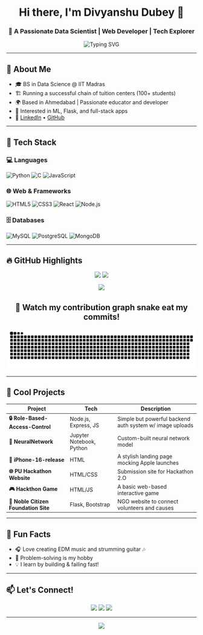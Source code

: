 <h1 align="center">Hi there, I'm Divyanshu Dubey 👋</h1>
<h3 align="center">🚀 A Passionate Data Scientist | Web Developer | Tech Explorer</h3>

<p align="center">
  <img src="https://readme-typing-svg.demolab.com?font=Fira+Code&pause=1000&color=F7F7F7&center=true&width=435&lines=2nd+year+BS+Data+Science+@+IIT+Madras;Founder+of+Noble+Citizen+Foundation;Building+tuition+empire+%F0%9F%92%BC;Loves+to+create+%E2%9C%A8" alt="Typing SVG" />
</p>

---

## 🧠 About Me

- 🎓 BS in Data Science @ IIT Madras
- 🏗 Running a successful chain of tuition centers (100+ students)
- 🌍 Based in Ahmedabad | Passionate educator and developer
- 🧪 Interested in ML, Flask, and full-stack apps
- 🔗 [LinkedIn](http://www.linkedin.com/in/divyanshu-dubey-123abc) • [GitHub](https://github.com/Divyanshu1Dubey)

---

## 🚀 Tech Stack

### 💻 Languages
![Python](https://img.shields.io/badge/Python-3776AB?style=for-the-badge&logo=python&logoColor=white)
![C](https://img.shields.io/badge/C-00599C?style=for-the-badge&logo=c&logoColor=white)
![JavaScript](https://img.shields.io/badge/JavaScript-F7DF1E?style=for-the-badge&logo=javascript&logoColor=black)

### 🌐 Web & Frameworks
![HTML5](https://img.shields.io/badge/HTML5-E34F26?style=for-the-badge&logo=html5&logoColor=white)
![CSS3](https://img.shields.io/badge/CSS3-1572B6?style=for-the-badge&logo=css3&logoColor=white)
![React](https://img.shields.io/badge/React-20232A?style=for-the-badge&logo=react&logoColor=61DAFB)
![Node.js](https://img.shields.io/badge/Node.js-339933?style=for-the-badge&logo=nodedotjs&logoColor=white)

### 🗄️ Databases
![MySQL](https://img.shields.io/badge/MySQL-00000F?style=for-the-badge&logo=mysql&logoColor=white)
![PostgreSQL](https://img.shields.io/badge/PostgreSQL-316192?style=for-the-badge&logo=postgresql&logoColor=white)
![MongoDB](https://img.shields.io/badge/MongoDB-4EA94B?style=for-the-badge&logo=mongodb&logoColor=white)

---

## 🔥 GitHub Highlights

<p align="center">
  <img width="48%" src="https://github-readme-stats.vercel.app/api?username=Divyanshu1Dubey&show_icons=true&theme=radical&hide=stars,prs&count_private=true" />
  <img width="48%" src="https://github-readme-streak-stats.herokuapp.com/?user=Divyanshu1Dubey&theme=radical" />
</p>

<p align="center">
  <img src="https://github-readme-activity-graph.vercel.app/graph?username=Divyanshu1Dubey&theme=react-dark&hide_border=true&area=true" />
</p>

<!-- Snake contribution graph -->
<h2 align="center">🐍 Watch my contribution graph snake eat my commits!</h2>
<p align="center">
  <img src="https://raw.githubusercontent.com/Divyanshu1Dubey/Divyanshu1Dubey/output/github-contribution-grid-snake.svg" />
</p>

---

## 💼 Cool Projects

| Project | Tech | Description |
|--------|------|-------------|
| **🔒 Role-Based-Access-Control** | Node.js, Express, JS | Simple but powerful backend auth system w/ image uploads |
| **🧠 NeuralNetwork** | Jupyter Notebook, Python | Custom-built neural network model |
| **📱 iPhone-16-release** | HTML | A stylish landing page mocking Apple launches |
| **🌐 PU Hackathon Website** | HTML/CSS | Submission site for Hackathon 2.O |
| **🎮 Hackthon Game** | HTML/JS | A basic web-based interactive game |
| **🌟 Noble Citizen Foundation Site** | Flask, Bootstrap | NGO website to connect volunteers and causes |

---

## 🎸 Fun Facts

- 🎧 Love creating EDM music and strumming guitar 🎶
- 🧩 Problem-solving is my hobby
- 💡 I learn by building & failing fast!

---

## 📫 Let's Connect!

<p align="center">
  <a href="mailto:divyanshu1dubey@gmail.com"><img src="https://img.shields.io/badge/Email-ff7f50?style=for-the-badge&logo=gmail&logoColor=white" /></a>
  <a href="https://www.linkedin.com/in/divyanshu-dubey-123abc/"><img src="https://img.shields.io/badge/LinkedIn-0077b5?style=for-the-badge&logo=linkedin&logoColor=white" /></a>
  <a href="https://github.com/Divyanshu1Dubey"><img src="https://img.shields.io/badge/GitHub-24292e?style=for-the-badge&logo=github&logoColor=white" /></a>
</p>

---

<p align="center">
  <img src="https://capsule-render.vercel.app/api?type=waving&height=120&color=gradient&section=footer"/>
</p>
